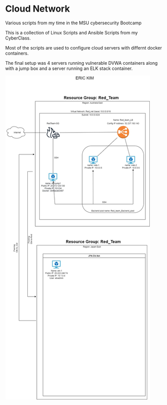 # Cloud Network
Various scripts from my time in the MSU cybersecurity Bootcamp

This is a collection of Linux Scripts and Ansible Scripts from my CyberClass.

Most of the scripts are used to configure cloud servers with differnt docker containers.

The final setup was 4 servers running vulnerable DVWA containers along with a jump box and a server running an ELK stack container.

![](Diagrams/VNET_Built_for_testing.jpg)
